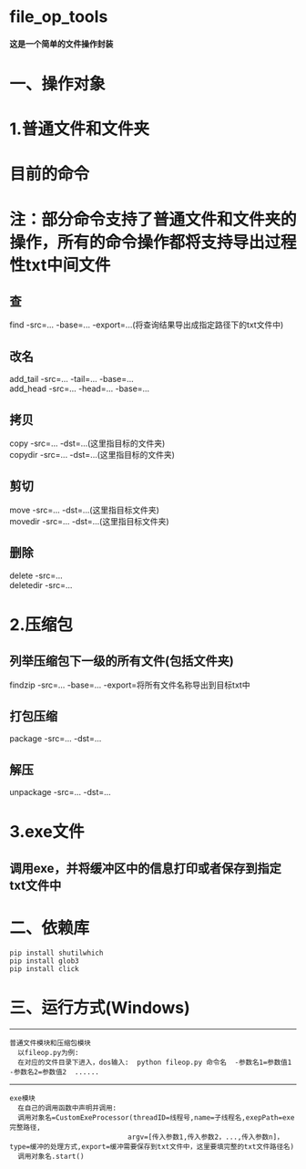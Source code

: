 # file_op_tools  
#### 这是一个简单的文件操作封装

# 一、操作对象  


# 1.普通文件和文件夹


# 目前的命令  
# 注：部分命令支持了普通文件和文件夹的操作，所有的命令操作都将支持导出过程性txt中间文件
  ## 查
  find -src=... -base=... -export=...(将查询结果导出成指定路径下的txt文件中)
  ## 改名
  add_tail -src=... -tail=...  -base=...  
  add_head -src=... -head=...  -base=...
  ## 拷贝
  copy -src=... -dst=...(这里指目标的文件夹)  
  copydir -src=... -dst=...(这里指目标的文件夹)
  ##  剪切
  move -src=... -dst=...(这里指目标文件夹)  
  movedir -src=... -dst=...(这里指目标文件夹)
  ##  删除
  delete -src=...  
  deletedir -src=...  

# 2.压缩包

  ## 列举压缩包下一级的所有文件(包括文件夹)
  findzip -src=... -base=...  -export=将所有文件名称导出到目标txt中
  ## 打包压缩
  package -src=... -dst=...
  ## 解压
  unpackage -src=... -dst=...

# 3.exe文件
  
  ## 调用exe，并将缓冲区中的信息打印或者保存到指定txt文件中

# 二、依赖库
    pip install shutilwhich
    pip install glob3
    pip install click


# 三、运行方式(Windows)  
----------
    普通文件模块和压缩包模块
      以fileop.py为例:
      在对应的文件目录下进入，dos输入:  python fileop.py 命令名  -参数名1=参数值1  -参数名2=参数值2  ......  
----------    
    exe模块
      在自己的调用函数中声明并调用:
      调用对象名=CustomExeProcessor(threadID=线程号,name=子线程名,exepPath=exe完整路径,
                                 argv=[传入参数1,传入参数2，...,传入参数n]，type=缓冲的处理方式,export=缓冲需要保存到txt文件中，这里要填完整的txt文件路径名)  
      调用对象名.start()
